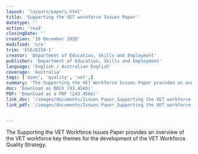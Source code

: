 ```yaml
---
layout: 'layouts/papers.html'
title: 'Supporting the VET workforce Issues Paper'
datetype: ''
action: 'read'
closingDate: ''
creation: '10 December 2020'
modified: 'n/a'
trim: 'ESE/8339-1'
creator: 'Department of Education, Skills and Employment'
publisher: 'Department of Education, Skills and Employment'
language: 'English / Australian English'
coverage: 'Australia'
tags: ['open', 'quality', 'vet',]
summary: 'The Supporting the VET Workforce Issues Paper provides an overview of the VET workforce key themes for the development of the VET Workforce Quality Strategy.'
doc: 'Download as DOCX (93.45kb)'
PDF: 'Download as a PDF (243.45kb)' 
link_doc: '/images/documents/Issues Paper_Supporting the VET workforce.docx'
link_pdf: '/images/documents/Issues Paper_Supporting the VET workforce.pdf'


---
```

The Supporting the VET Workforce Issues Paper provides an overview of the VET workforce key themes for the development of the VET Workforce Quality Strategy.

